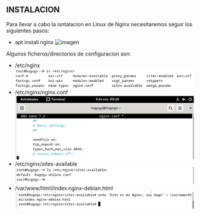 ## INSTALACION

Para llevar a cabo la isntalacion en Linux de Nginx necesitaremos seguir los siguientes pasos:

- apt install nginx
  ![imagen](instalacion.png)

Algunos ficheros/directorios de configuracion son:

- /etc/nginx
  ![imagen](/img/instalacion1.png)
- /etc/nginx/nginx.conf
  ![imagen](/img/instalacion2.png)
- /etc/nginx/sites-available
  ![imagen](/img/instalacion3.png)
- /var/www/html/index.nginx-debian.html
  ![imagen](/img/instalacion4.png)
